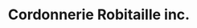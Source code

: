 ---
title: "Cordonnerie Robitaille inc."
url: /mont-laurier/cordonnerie-robitaille-inc/
shop: shoes
---